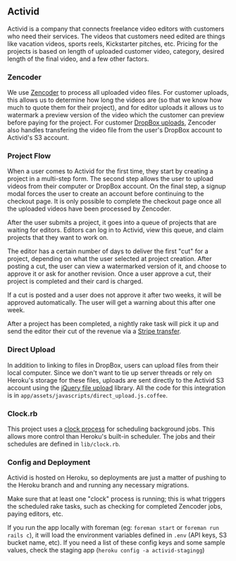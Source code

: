 ## Activid

Activid is a company that connects freelance video editors with customers who need their services. The videos that customers need edited are things like vacation videos, sports reels, Kickstarter pitches, etc. Pricing for the projects is based on length of uploaded customer video, category, desired length of the final video, and a few other factors.

### Zencoder

We use [Zencoder](http://zencoder.com/) to process all uploaded video files. For customer uploads, this allows us to determine how long the videos are (so that we know how much to quote them for their project), and for editor uploads it allows us to watermark a preview version of the video which the customer can preview before paying for the project. For customer [DropBox uploads](https://www.dropbox.com/developers/dropins/chooser/js), Zencoder also handles transfering the video file from the user's DropBox account to Activid's S3 account.

### Project Flow

When a user comes to Activid for the first time, they start by creating a project in a multi-step form. The second step allows the user to upload videos from their computer or DropBox account. On the final step, a signup modal forces the user to create an account before continuing to the checkout page. It is only possible to complete the checkout page once all the uploaded videos have been processed by Zencoder.

After the user submits a project, it goes into a queue of projects that are waiting for editors. Editors can log in to Activid, view this queue, and claim projects that they want to work on.

The editor has a certain number of days to deliver the first "cut" for a project, depending on what the user selected at project creation. After posting a cut, the user can view a watermarked version of it, and choose to approve it or ask for another revision. Once a user approve a cut, their project is completed and their card is charged.

If a cut is posted and a user does not approve it after two weeks, it will be approved automatically. The user will get a warning about this after one week.

After a project has been completed, a nightly rake task will pick it up and send the editor their cut of the revenue via a [Stripe transfer](https://stripe.com/docs/tutorials/sending-transfers).

### Direct Upload

In addition to linking to files in DropBox, users can upload files from their local computer. Since we don't want to tie up server threads or rely on Heroku's storage for these files, uploads are sent directly to the Activid S3 account using the [jQuery file upload](https://github.com/blueimp/jQuery-File-Upload) library. All the code for this integration is in `app/assets/javascripts/direct_upload.js.coffee`.

### Clock.rb

This project uses a [clock process](https://devcenter.heroku.com/articles/scheduled-jobs-custom-clock-processes) for scheduling background jobs. This allows more control than Heroku's built-in scheduler. The jobs and their schedules are defined in `lib/clock.rb`.

### Config and Deployment

Activid is hosted on Heroku, so deployments are just a matter of pushing to the Heroku branch and and running any necessary migrations.

Make sure that at least one "clock" process is running; this is what triggers the scheduled rake tasks, such as checking for completed Zencoder jobs, paying editors, etc.

If you run the app locally with foreman (eg: `foreman start` or `foreman run rails c`), it will load the environment variables defined in `.env` (API keys, S3 bucket name, etc). If you need a list of these config keys and some sample values, check the staging app (`heroku config -a activid-stagingg`)
